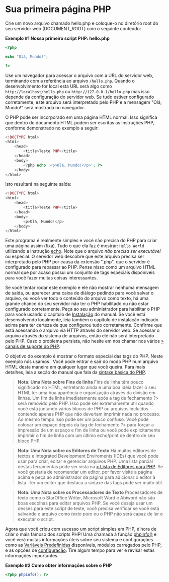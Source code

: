 # Sua primeira página PHP

Crie um novo arquivo chamado hello.php e coloque-o no diretório root do seu servidor web (DOCUMENT_ROOT) com o seguinte conteúdo:

**Exemplo #1 Nosso primeiro script PHP: hello.php**

```php
<?php

echo "Olá, Mundo!";

?>
```

Use um navegador para acessar o arquivo com a URL do servidor web, terminando com a referência ao arquivo `/hello.php`. Quando o desenvolvimento for local esta URL será algo como `http://localhost/hello.php` ou `http://127.0.0.1/hello.php` mas isso depende da configuração do servidor web. Se tudo estiver configurado corretamente, este arquivo será interpretado pelo PHP e a mensagem "Olá, Mundo!" será mostrada no navegador.

O PHP pode ser incorporado em uma página HTML normal. Isso significa que dentro do documento HTML podem ser escritas as instruções PHP, conforme demonstrado no exemplo a seguir:

```php
<!DOCTYPE html>
<html>
    <head>
        <title>Teste PHP</title>
    </head>
    <body>
        <?php echo '<p>Olá, Mundo!</p>'; ?>
    </body>
</html>
```

Isto resultará na seguinte saída:

```php
<!DOCTYPE html>
<html>
    <head>
        <title>Teste PHP</title>
    </head>
    <body>
        <p>Olá, Mundo!</p>
    </body>
</html>
```

Este programa é realmente simples e você não precisa do PHP para criar uma página assim (fixa). Tudo o que ela faz é mostrar: `Hello World` utilizando a instrução [echo](https://www.php.net/manual/pt_BR/function.echo.php). Note que o arquivo *não precisa ser executável* ou especial. O servidor web descobre que este arquivo precisa ser interpretado pelo PHP por causa da extensão ".php", que o servidor é configurado para repassar ao PHP. Pense nisso como um arquivo HTML normal que por acaso possui um conjunto de tags especiais disponíveis para você fazer muitas coisas interessantes.

Se você tentar rodar este exemplo e ele não mostrar nenhuma mensagem de saída, ou aparecer uma caixa de diálogo pedindo para você salvar o arquivo, ou você ver todo o conteúdo do arquivo como texto, há uma grande chance do seu servidor não ter o PHP habilitado ou não estar configurado corretamente. Peça ao seu administrador para habilitar o PHP para você usando o capítulo de [Instalação](https://www.php.net/manual/pt_BR/install.php) do manual. Se você está desenvolvendo localmente, leia também o capítulo de instalação indicado acima para ter certeza de que configurou tudo corretamente. Confirme que está acessando o arquivo via HTTP através do servidor web. Se acessar o arquivo através do sistema de arquivos, então ele não será interpretado pelo PHP. Caso o problema persista, não hesite em nos chamar nos vários [» canais de suporte do PHP](https://www.php.net/support.php).

O objetivo do exemplo é mostrar o formato especial das tags do PHP. Neste exemplo nós usamos <?php para indicar que a partir daquele ponto entramos no modo PHP. Então nós colocamos a instrução do PHP e saímos do modo PHP adicionando a tag de fechamento, ?>. Você pode entrar e sair do modo PHP num arquivo HTML desta maneira em qualquer lugar que você queira. Para mais detalhes, leia a seção do manual que fala da [sintaxe básica do PHP](https://www.php.net/manual/pt_BR/language.basic-syntax.php).

> **Nota: Uma Nota sobre Fins de linha**
> Fins de linha têm pouco significado no HTML, entretanto ainda é uma boa idéia fazer o seu HTML ter uma boa aparência e organização através da divisão em linhas. Um fim de linha imediatamente após a tag de fechamento ?> será removido pelo PHP. Isso pode ser extremamente útil quando você está juntando vários blocos de PHP ou arquivos incluídos contendo apenas PHP que não deveriam imprimir nada no processo. Ao mesmo tempo isso pode ser um pouco confuso. Você pode colocar um espaço depois da tag de fechamento ?> para forçar a impressão de um espaço e fim de linha ou você pode explicitamente imprimir o fim de linha com um último echo/print de dentro de seu bloco PHP.

> **Nota: Uma Nota sobre os Editores de Texto**
> Há muitos editores de textos e Integrated Development Enviroments (IDEs) que você pode usar para criar, editar e gerenciar arquivos PHP. Uma lista parcial destas ferramentas pode ser vista na [» Lista de Editores para PHP](https://en.wikipedia.org/wiki/List_of_PHP_editors). Se você gostaria de recomendar um editor, por favor visite a página acima e peça ao administrador da página para adicionar o editor à lista. Ter um editor que destaca a sintaxe das tags pode ser muito útil.

> **Nota: Uma Nota sobre os Processadores de Texto**
> Processadores de texto como o StarOffice Writer, Microsoft Word e Abiword não são boas escolhas para editar arquivos PHP. Se você deseja usar um desses para este script de teste, você precisa verificar se você está salvando o arquivo como *texto puro* ou o PHP não será capaz de ler e executar o script.

Agora que você criou com sucesso um script simples em PHP, é hora de criar o mais famoso dos scripts PHP! Uma chamada à função [phpinfo()](https://www.php.net/manual/pt_BR/function.phpinfo.php) e você verá muitas informações úteis sobre seu sistema e configurações como as [Variáveis Predefinidas](https://www.php.net/manual/pt_BR/language.variables.predefined.php) disponíveis, módulos carregados pelo PHP, e as opções de [configuração](https://www.php.net/manual/pt_BR/configuration.php). Tire algum tempo para ver e revisar estas informações importantes.

**Exemplo #2 Como obter informações sobre o PHP**

```php
<?php phpinfo(); ?>
```